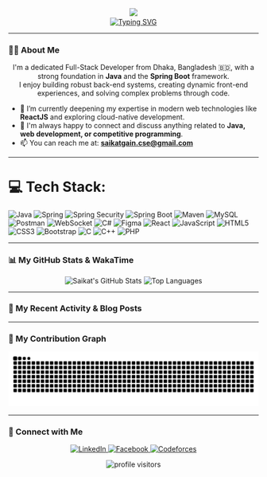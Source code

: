 <div align="center">
  <img src="https://capsule-render.vercel.app/api?type=waving&color=0:448aff,100:2962ff&height=200&text=Saikat%20Kumar%20Gain&animation=fadeIn&fontColor=ffffff&fontSize=60" />
</div>

<div align="center">
  <a href="https://git.io/typing-svg">
    <img src="https://readme-typing-svg.demolab.com?font=Fira+Code&weight=700&size=25&pause=1000&color=2962FF&center=true&width=435&lines=Java+Full-Stack+Developer;Spring+Boot+Expert;ReactJS+Enthusiast;Problem+Solver" alt="Typing SVG" />
  </a>
</div>

---

### 👨‍💻 About Me

<p align="center">
  I'm a dedicated Full-Stack Developer from Dhaka, Bangladesh 🇧🇩, with a strong foundation in <b>Java</b> and the <b>Spring Boot</b> framework.<br>
  I enjoy building robust back-end systems, creating dynamic front-end experiences, and solving complex problems through code.
</p>

- 🌱 I’m currently deepening my expertise in modern web technologies like **ReactJS** and exploring cloud-native development.
- 💬 I'm always happy to connect and discuss anything related to **Java, web development, or competitive programming**.
- 📫 You can reach me at: **saikatgain.cse@gmail.com**

---

# 💻 Tech Stack:
![Java](https://img.shields.io/badge/java-%23ED8B00.svg?style=for-the-badge&logo=openjdk&logoColor=white) ![Spring](https://img.shields.io/badge/spring-%236DB33F.svg?style=for-the-badge&logo=spring&logoColor=white) ![Spring Security](https://img.shields.io/badge/Spring_Security-6DB33F?style=for-the-badge&logo=spring-security&logoColor=white) ![Spring Boot](https://img.shields.io/badge/Spring_Boot-6DB33F?style=for-the-badge&logo=spring-boot&logoColor=white) ![Maven](https://img.shields.io/badge/Maven-C71A36?style=for-the-badge&logo=apachemaven&logoColor=white) ![MySQL](https://img.shields.io/badge/mysql-4479A1.svg?style=for-the-badge&logo=mysql&logoColor=white) ![Postman](https://img.shields.io/badge/Postman-FF6C37?style=for-the-badge&logo=postman&logoColor=white) ![WebSocket](https://img.shields.io/badge/WebSocket-%230081CB.svg?style=for-the-badge&logo=thunder&logoColor=white) ![C#](https://img.shields.io/badge/c%23-%23239120.svg?style=for-the-badge&logo=csharp&logoColor=white) ![Figma](https://img.shields.io/badge/Figma-F24E1E?style=for-the-badge&logo=figma&logoColor=white) ![React](https://img.shields.io/badge/React-20232A?style=for-the-badge&logo=react&logoColor=61DAFB) ![JavaScript](https://img.shields.io/badge/javascript-%23323330.svg?style=for-the-badge&logo=javascript&logoColor=%23F7DF1E) ![HTML5](https://img.shields.io/badge/html5-%23E34F26.svg?style=for-the-badge&logo=html5&logoColor=white) ![CSS3](https://img.shields.io/badge/css3-%231572B6.svg?style=for-the-badge&logo=css3&logoColor=white) ![Bootstrap](https://img.shields.io/badge/bootstrap-%238511FA.svg?style=for-the-badge&logo=bootstrap&logoColor=white) ![C](https://img.shields.io/badge/c-%2300599C.svg?style=for-the-badge&logo=c&logoColor=white) ![C++](https://img.shields.io/badge/c++-%2300599C.svg?style=for-the-badge&logo=c%2B%2B&logoColor=white) ![PHP](https://img.shields.io/badge/php-%23777BB4.svg?style=for-the-badge&logo=php&logoColor=white) 


---

### 📊 My GitHub Stats & WakaTime

<p align="center">
  <img src="https://github-readme-stats.vercel.app/api?username=SKgain&show_icons=true&theme=tokyonight&include_all_commits=true&count_private=true" alt="Saikat's GitHub Stats" width="49%"/>
  <img src="https://github-readme-stats.vercel.app/api/top-langs/?username=SKgain&layout=compact&langs_count=8&theme=tokyonight" alt="Top Languages" width="49%"/>
  <br>
<!--   <img src="https://github-readme-stats.vercel.app/api/wakatime?username=YourWakaTimeUsername&layout=compact&theme=tokyonight" alt="WakaTime Stats"/> -->
</p>

---

### 🚀 My Recent Activity & Blog Posts
---

### 🐍 My Contribution Graph

<p align="center">
  <img src="https://github.com/SKgain/SKgain/blob/output/github-contribution-grid-snake.svg" alt="snake" />
</p>

---

### 🤝 Connect with Me
<p align="center">
  <a href="https://www.linkedin.com/in/saikat-kumar-gain-b059422b0/" target="blank">
    <img src="https://img.shields.io/badge/LinkedIn-0077B5?style=for-the-badge&logo=linkedin&logoColor=white" alt="LinkedIn"/>
  </a>
  <a href="https://www.facebook.com/Saikat.Gain.09/" target="blank">
    <img src="https://img.shields.io/badge/Facebook-1877F2?style=for-the-badge&logo=facebook&logoColor=white" alt="Facebook"/>
  </a>
  <a href="https://codeforces.com/profile/saikatgain630" target="blank">
    <img src="https://img.shields.io/badge/Codeforces-1F8ACB?style=for-the-badge&logo=codeforces&logoColor=white" alt="Codeforces"/>
  </a>
</p>

<div align="center">
  <img src="https://komarev.com/ghpvc/?username=SKgain&label=Profile%20Visitors&color=006bed&style=flat" alt="profile visitors"/>
</div>
